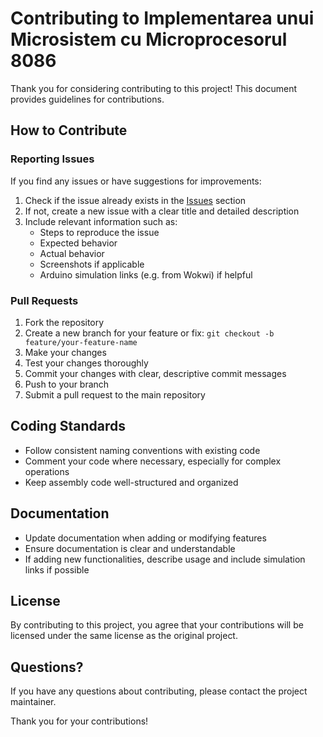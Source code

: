 # Contributing to Implementarea unui Microsistem cu Microprocesorul 8086

Thank you for considering contributing to this project! This document provides guidelines for contributions.

## How to Contribute

### Reporting Issues

If you find any issues or have suggestions for improvements:

1. Check if the issue already exists in the [Issues](https://github.com/mijay6/Automatic-Water-Dispenser-with-Arduino/issues) section
2. If not, create a new issue with a clear title and detailed description
3. Include relevant information such as:
   - Steps to reproduce the issue
   - Expected behavior
   - Actual behavior
   - Screenshots if applicable
   - Arduino simulation links (e.g. from Wokwi) if helpful

### Pull Requests

1. Fork the repository
2. Create a new branch for your feature or fix: `git checkout -b feature/your-feature-name`
3. Make your changes
4. Test your changes thoroughly
5. Commit your changes with clear, descriptive commit messages
6. Push to your branch
7. Submit a pull request to the main repository

## Coding Standards

- Follow consistent naming conventions with existing code
- Comment your code where necessary, especially for complex operations
- Keep assembly code well-structured and organized

## Documentation

- Update documentation when adding or modifying features
- Ensure documentation is clear and understandable
- If adding new functionalities, describe usage and include simulation links if possible


## License

By contributing to this project, you agree that your contributions will be licensed under the same license as the original project.

## Questions?

If you have any questions about contributing, please contact the project maintainer.

Thank you for your contributions!
